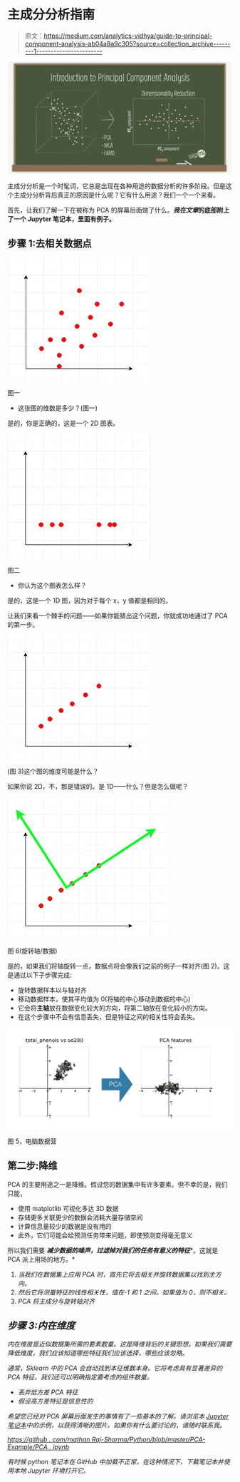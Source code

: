 # 主成分分析指南

> 原文：<https://medium.com/analytics-vidhya/guide-to-principal-component-analysis-ab04a8a9c305?source=collection_archive---------1----------------------->

![](img/c7c644eb1b670cad6f7fd250ed6b9f27.png)

主成分分析是一个时髦词，它总是出现在各种用途的数据分析的许多阶段。但是这个主成分分析背后真正的原因是什么呢？它有什么用途？我们一个一个来看。

首先，让我们了解一下在被称为 PCA 的屏幕后面做了什么。***我在文章*的底部附上了一个 Jupyter 笔记本，里面有例子。**

## 步骤 1:去相关数据点

![](img/115d5b121af33c4957157221d82038e7.png)

图一

*   这张图的维数是多少？(图一)

是的，你是正确的，这是一个 2D 图表。

![](img/5a195e06bcf9ba61613be87409b6b821.png)

图二

*   你认为这个图表怎么样？

是的，这是一个 1D 图，因为对于每个 x，y 值都是相同的。

让我们来看一个棘手的问题——如果你能猜出这个问题，你就成功地通过了 PCA 的第一步。

![](img/8117d8ccf5929ce0decdac21d871cc55.png)

(图 3)这个图的维度可能是什么？

如果你说 2D，不，那是错误的。是 1D——什么？但是怎么做呢？

![](img/4c38516a3c672676f8501b00f569205b.png)

图 6(旋转轴/数据)

是的，如果我们将轴旋转一点，数据点将会像我们之前的例子一样对齐(图 2)。这是通过以下子步骤完成:

*   旋转数据样本以与轴对齐
*   移动数据样本，使其平均值为 0(将轴的中心移动到数据的中心)
*   它会将**主轴**放在数据变化较大的方向，将第二轴放在变化较小的方向。
*   在这个步骤中不会有信息丢失，但是特征之间的相关性将会丢失。

![](img/6134d7035664a0ab8fa633615525999e.png)

图 5，电脑数据营

## **第二步:降维**

PCA 的主要用途之一是降维。假设您的数据集中有许多要素。但不幸的是，我们只能，

*   使用 matplotlib 可视化多达 3D 数据
*   存储更多关联更少的数据会消耗大量存储空间
*   计算信息量较少的数据是没有用的
*   此外，它们可能会给预测任务带来问题，即使预测变得毫无意义

所以我们需要 ***减少数据的噪声，过滤掉对我们的任务有意义的特征****。这就是 PCA 派上用场的地方。*

1.  *当我们在数据集上应用 PCA 时，首先它将去相关并旋转数据集以找到主方向。*
2.  *然后它将测量特征的线性相关性，值在-1 和 1 之间。如果值为 0，则不相关。*
3.  *PCA 将主成分与旋转轴对齐*

## *步骤 3:内在维度*

*内在维度是近似数据集所需的要素数量。这是降维背后的关键思想。如果我们需要降低维度，我们应该知道哪些特征我们应该选择，哪些应该忽略。*

*通常，Sklearn 中的 PCA 会自动找到本征维数本身。它将考虑具有显著差异的 PCA 特征。我们还可以明确指定要考虑的组件数量。*

*   *丢弃低方差 PCA 特征*
*   *假设高方差特征是信息性的*

*希望您已经对 PCA 屏幕后面发生的事情有了一些基本的了解。请浏览本 [Jupyter 笔记本](https://github.com/Mathanraj-Sharma/Python/blob/master/PCA-Example/pca.ipynb)中的示例，以获得清晰的图片。如果你有什么要讨论的，请随时联系我。*

*[https://github . com/mathan Raj-Sharma/Python/blob/master/PCA-Example/PCA . ipynb](https://github.com/Mathanraj-Sharma/Python/blob/master/PCA-Example/pca.ipynb)*

*有时候 python 笔记本在 GitHub 中加载不正常。在这种情况下，下载笔记本并使用本地 Jupyter 环境打开它。*